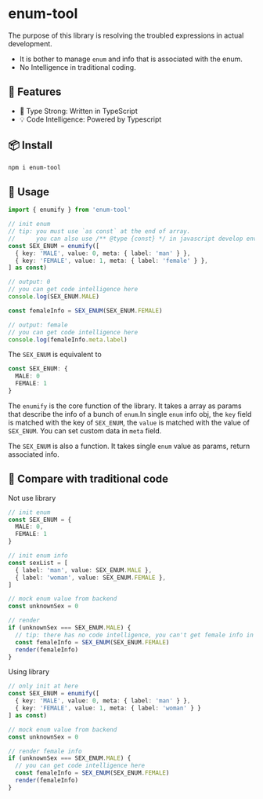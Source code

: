 # enum-tool
The purpose of this library is resolving the troubled expressions in actual development.
- It is bother to manage `enum` and info that is associated with the enum.
- No Intelligence in traditional coding.

## 🚀 Features
- 💪 Type Strong: Written in TypeScript
- 💡 Code Intelligence: Powered by Typescript

## 📦 Install
``` bash
npm i enum-tool
```

## 🦄 Usage
```ts
import { enumify } from 'enum-tool'

// init enum
// tip: you must use `as const` at the end of array.
//      you can also use /** @type {const} */ in javascript develop environment
const SEX_ENUM = enumify([
  { key: 'MALE', value: 0, meta: { label: 'man' } },
  { key: 'FEMALE', value: 1, meta: { label: 'female' } },
] as const)

// output: 0
// you can get code intelligence here
console.log(SEX_ENUM.MALE)

const femaleInfo = SEX_ENUM(SEX_ENUM.FEMALE)

// output: female
// you can get code intelligence here
console.log(femaleInfo.meta.label)
```
The `SEX_ENUM` is equivalent to
```ts
const SEX_ENUM: {
  MALE: 0
  FEMALE: 1
}
```
The `enumify` is the core function of the library. It takes a array as params that describe the info of a bunch of `enum`.In single `enum` info obj, the `key` field is matched with the key of `SEX_ENUM`, the `value` is matched with the value of `SEX_ENUM`. You can set custom data in `meta` field.

The `SEX_ENUM` is also a function. It takes single `enum` value as params, return associated info.

## 👾 Compare with traditional code
Not use library
```ts
// init enum
const SEX_ENUM = {
  MALE: 0,
  FEMALE: 1
}

// init enum info
const sexList = [
  { label: 'man', value: SEX_ENUM.MALE },
  { label: 'woman', value: SEX_ENUM.FEMALE },
]

// mock enum value from backend
const unknownSex = 0

// render
if (unknownSex === SEX_ENUM.MALE) {
  // tip: there has no code intelligence, you can't get female info in coding
  const femaleInfo = SEX_ENUM(SEX_ENUM.FEMALE)
  render(femaleInfo)
}
```
Using library
```ts
// only init at here
const SEX_ENUM = enumify([
  { key: 'MALE', value: 0, meta: { label: 'man' } },
  { key: 'FEMALE', value: 1, meta: { label: 'woman' } }
] as const)

// mock enum value from backend
const unknownSex = 0

// render female info
if (unknownSex === SEX_ENUM.MALE) {
  // you can get code intelligence here
  const femaleInfo = SEX_ENUM(SEX_ENUM.FEMALE)
  render(femaleInfo)
}
```
